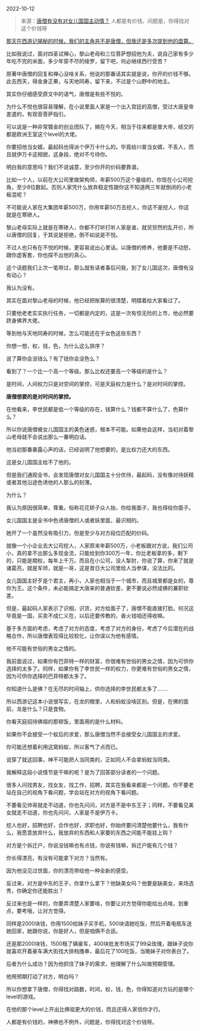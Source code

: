 2022-10-12

> 来源：[唐僧有没有对女儿国国主动情？](http://mp.weixin.qq.com/s?__biz=MzU3NDc5Nzc0NQ==&mid=2247520599&idx=1&sn=c95a6bcdb370ecaf6f0c4a2220d4eeef&chksm=fd2e3389ca59ba9f2d2d92afe334af87ccf70fe5cd6e1c8fd73f1e67040817fcd4809d660dac&scene=27#wechat_redirect)
> 人都是有价钱，问题是，你得找对这个价钱呀

[那天在西游记揭秘的时候，我们的主角并不是唐僧，但我还是多次提到他的盘算。  
](http://mp.weixin.qq.com/s?__biz=MzU0MjYwNDU2Mw==&mid=2247508085&idx=1&sn=e523e08b47d2bc4861aa42d8f2931595&chksm=fb1acc09cc6d451fec79ef97a37fd43eed92575eb77efd7e9448b6556341f8215ee43df68472&scene=21#wechat_redirect)

  

比如我说过，面对四圣试禅心，黎山老母和三位菩萨想招他为夫，说自己家有多少年吃不完的米面，多少年穿不尽的绫罗，留下吧，何必继续西行受苦？

  

原著中唐僧的回复和禅心没啥关系，他说的那番话其实就是说，你开的价钱不够。此去西天，得金身正果，与天地同寿，留下来，不过是个山野中的地主。  

  

其实你仔细感受原文中的语气，唐僧是有些不悦的。

  

为什么不悦也很容易理解，在小说里面人家是一个出入宫廷的高僧，受过大唐皇帝差遣的，有观音菩萨指引。  

  

可以说是一种非常镀金的创业团队了，搁在今天，相当于往来都是普大帝，结交的都是欧洲王室这个level的大佬。

  

你要招他当女婿，最起码也得派个伊万卡什么的。毕竟给川普当女婿，不丢人，而且就伊万卡这相貌，这身段，绝对不亏待你。

  

明白我的意思吗？我们不说诚意，至少你开的价码要靠谱。

  

比如一个人，以前在大公司里做架构师，年薪500万这个量级的，你现在小公司挖角，至少8位数起。否则人家凭什么放弃稳定性跟你这不知道两三年就倒闭的小老板混呢？  

  

不可能说人家在大集团年薪500万，你用年薪50万去挖人，你这不是挖人，你这就是在寒碜人。  

  

黎山老母实际上就是在寒碜人，你都不打听打听人家是谁，就贸贸然的乱开价，所以唐僧的回复，于其说是拒绝，倒不如说是不悦。

  

不过人也只有在不悦的时候，更容易说出心里话。以唐僧的修养，他要是不动怒，跟你虚客套，你也探不出他的真心。  

  

这个话题我们上次一笔带过，那么就有读者事后问我，到了女儿国这次，唐僧有没有动心？  

  

我认为没有。  

  

其实在面对黎山老母的时候，他已经把账算的很清楚，明摆着给大家看过了。

  

只要他老老实实执行任务，一切都是内定的，这是一次有惊无险的上市，他必然要跻身佛界大佬。

  

等到他与天地同寿的时候，怎么可能还在乎女色这些东西？

  

你想一想，权，钱，色，为什么这么排序？  

  

说了算你会没钱么？有了钱你会没色么？

  

看到了？一个比一个高一个等级。那么比权还要高一个等级的是什么？  

  

是时间，人间权力只是对空间的掌控，可是天庭权力是什么？是对时间的掌控。

  

 **唐僧想要的是对时间的掌控。**

  

在他看来，李世民都是低一个等级的存在，钱算什么？钱都不算什么了，色算什么？  

  

所以你说唐僧被女儿国国主的美色迷惑，根本不可能。如果他会这样，当初对着黎山老母就不会说出那么一番明白话。

  

他当初那番暴露心声的话，已经说明了他想要的，是比权力还大的东西。  

  

这是女儿国国主给不了他的。  

  

但是我们通观全书，会发现唐僧对女儿国国主十分优待，最起码，没有像对待妖精或者其他沿途色诱他的人那么的刻薄。  

  

为什么？  

  

我认为原因很简单，尊重。俗称花花轿子众人抬，你给我面子，我也得给你面子。  

  

女儿国国主是全书中色诱唐僧的人或者妖里面，最识相的。  

  

她开了一个虽然没有吸引力，但是至少与对方段位匹配的价码。  

  

就像一个小企业去大公司挖人，人家原来年薪500万，小老板跟对方说，我们公司小，真的拿不出那么多现金流，只能给到你300万一年，你比老板拿的多，剩下的，只能是期权，每年上千万。而且在小公司，没人掣肘，你说了算，你来了就是诸葛亮，就是军师，就是一哥，这是昔日大公司里给人当参谋，没法比的。  

  

女儿国国主好歹是个君主，再小，人家也相当于一个城市，而且城里都是女的，尊你为王。这个条件，未必能搞定大唐来的普通钦差，更不要说必然成佛的兼职钦差。  

  

但是，最起码人家表示了识相，识货，对方给面子了，唐僧不能直接打脸。何况这毕竟是一国，买卖不成仁义在，以后还要传教的，香火钱咱还得收嘛。  

  

基于多方面的考虑，考虑了对方的态度，考虑了对方的身份，考虑了今后潜在的战略合作，所以唐僧表现得比较软化，让你误以为他有感情。  

  

他不可能有世俗的男女之情的。  

  

我前面说过，如果你有巴菲特一样的财富，你很难有世俗的男女之情，因为可供你选择的太多了。同样，如果你有了李世民一样的权力，你更难有世俗的男女之情，因为可供你选择的巴菲特都太多了。

  

你知道什么是佛？在无尽的时间轴上，供你选择的李世民都太多了.......  

  

所以西游记这本小说很写实，在龙的眼里，人和蚂蚁没啥区别。但是，在佛的面前，龙是什么？只是食物。  

  

你看天庭招待佛祖的那顿饭，里面用的是什么材料。  

  

如果你不会接受一个蚁后的求爱，那么唐僧当然不会接受女儿国国主的求爱。  

  

你可能还想着利用这窝蚂蚁，所以客气了点而已。  

  

说穿了就这回事，神不可能把人当同类的，正如同人不会拿蚂蚁当同类。  

  

我解释这段小说情节是干嘛的呢？是为了回答部分读者的一个问题。  

  

很多人问找男友，找女友，找工作，招聘，其实在我看来都是一个问题。你不要老站在自己的视角下看问题，学会站在对方的视角下看问题。

  

不要看见帅哥就走不动道，你也先问问，对方是不是中东王子；同样，不要看见美女就走不动道，你也先问问，人家是不是伊万卡。  

  

挖人也好，招聘也好，合作也好，求职也好，你始终要问清楚他要什么，我有什么，我愿意放弃什么，我放弃的东西和人家要的东西之间能不能挂上钩？  

  

对方是个拆迁户，你说没钱嘛也有点钱，你说有钱嘛，拆迁户能有几个钱？  

  

你长得漂亮，有没有可能拿下对方？当然有。

  

因为他没见过世面，你的漂亮带给他一种全新的感受。  

  

反过来，对方是中东的王子，你拿什么拿下？他缺美女吗？他要是缺美女，来场选秀，你确定你还能胜出？  

  

反过来也是一样的，你要弄清楚人家要啥，你要让对方觉得你能给出点啥，划重点，要考哦，让对方觉得。

  

同样是2000块钱，你用1500给妹子买手机，500块请她吃饭，然后开着电瓶车送她回家，她跟你说，你是好人，但是咱俩不合适。  

  

还是那2000块钱，1500租了辆豪车，400块批发市场买了99朵玫瑰，跟妹子说你就喜欢开着豪车满大街找大排档撸串，最后花了100吃饭，当晚妹子对你表白了。

  

后者为什么成功？因为他抓住了妹子的需求，他理解了什么叫做预期管理。  

  

他用预期打动了对方，明白吗？  

  

所以你想拿下唐僧，你得找对路数，时间，权，钱，色，你得知道对方玩的是哪个level的游戏。  

  

在他的那个level上开出比佛祖更大的价钱，而且还得人家信你才行。

  

人都是有价钱的，神佛也不例外，问题是，你得找对这个价钱呀。


